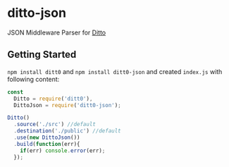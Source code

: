 # ditto-json
JSON Middleware Parser for [Ditto](https://github.com/pimbrouwers/ditto)

## Getting Started

`npm install ditt0` and `npm install ditt0-json` and created `index.js` with following content:

```javascript
const
  Ditto = require('ditt0'),
  DittoJson = require('ditt0-json');

Ditto()
  .source('./src') //default
  .destination('./public') //default
  .use(new DittoJson())
  .build(function(err){
    if(err) console.error(err);
  });
```

